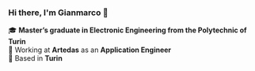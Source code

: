 <!--
**gianmarcodogliani/gianmarcodogliani** is a ✨ _special_ ✨ repository because its `README.md` (this file) appears on your GitHub profile.

Here are some ideas to get you started:

- 🔭 I’m currently working on ...
- 🌱 I’m currently learning ...
- 👯 I’m looking to collaborate on ...
- 🤔 I’m looking for help with ...
- 💬 Ask me about ...
- 📫 How to reach me: ...
- 😄 Pronouns: ...
- ⚡ Fun fact: ...
🚀 Passionate about **[Your Interests, e.g., Web Development, AI, etc.]**  
-->

### Hi there, I'm Gianmarco 👋

🎓 **Master’s graduate in Electronic Engineering from the Polytechnic of Turin**  
💼 Working at **Artedas** as an **Application Engineer**  
📍 Based in **Turin**


<!--
### 💼 Professional Experience

- **Application Engineer** @ Artedas (Cadence Channel Partner)  
  - Supporting clients with **PCB Design & Electronic Simulation** solutions  
  - Providing technical training on **Cadence design tools**  
  - Assisting in troubleshooting and optimizing electronic design workflows  

- **Internship in Embedded Systems** @ [Previous Company/Institution]  
  - Developed firmware for **microcontrollers** in C/C++  
  - Conducted signal processing for **sensor-based applications**  

---

### 🎓 Academic Experience

- **Master’s in Electronic Engineering** @ Polytechnic of Turin  
  - Specialized in **Embedded Systems & Digital Signal Processing**  
  - Thesis: **[Thesis Title]** (focused on **[Key Research Area]**)  

- **Research Assistant** @ [University Lab/Project]  
  - Worked on **FPGA-based system design** for high-speed applications  
  - Collaborated on **IoT and AI-driven hardware projects**  
-->

